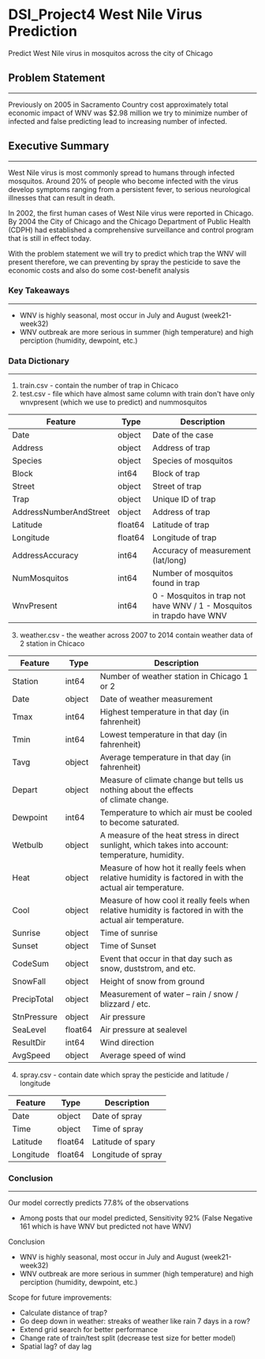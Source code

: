 # DSI_Project4 West Nile Virus Prediction
Predict West Nile virus in mosquitos across the city of Chicago

## Problem Statement
----------------------------
Previously on 2005 in Sacramento Country cost approximately 
total economic impact of WNV was $2.98 million we try to minimize number of infected and false predicting lead to increasing number of infected.


## Executive Summary
----------------------------
West Nile virus is most commonly spread to humans through infected mosquitos. Around 20% of people who become infected with the virus develop symptoms ranging from a persistent fever, to serious neurological illnesses that can result in death.

In 2002, the first human cases of West Nile virus were reported in Chicago. By 2004 the City of Chicago and the Chicago Department of Public Health (CDPH) had established a comprehensive surveillance and control program that is still in effect today.

With the problem statement we will try to predict which trap the WNV will present therefore, we can preventing by spray the pesticide to save the economic costs and also do some cost-benefit analysis

### Key Takeaways
----------------------------
- WNV is highly seasonal, most occur in July and August (week21-week32)
- WNV outbreak are more serious in summer (high temperature) and high perciption (humidity, dewpoint, etc.)


### Data Dictionary
----------------------------
1. train.csv - contain the number of trap in Chicaco
2. test.csv - file which have almost same column with train don't have only wnvpresent (which we use to predict) and nummosquitos

| Feature | Type   |Description |
|----|----|----|
|Date     | object | Date of the case |
|Address  | object | Address of trap |
|Species  | object | Species of mosquitos |
|Block    | int64  | Block of trap |
|Street   | object | Street of trap |
|Trap     | object | Unique ID of trap |
|AddressNumberAndStreet| object | Address of trap |
|Latitude | float64 | Latitude of trap |
|Longitude| float64 | Longitude of trap |
|AddressAccuracy   | int64 | Accuracy of measurement (lat/long) |
|NumMosquitos  | int64 | Number of mosquitos found in trap |
|WnvPresent | int64 | 0 - Mosquitos in trap not have WNV / 1 - Mosquitos in trapdo have WNV |

3. weather.csv - the weather across 2007 to 2014 contain weather data of 2 station in Chicaco

| Feature | Type   | Description |
|----|----|----|
|Station  | int64  | Number of weather station in Chicago 1 or 2 |
|Date     | object | Date of weather measurement |
|Tmax     | int64  | Highest temperature in that day (in fahrenheit) |
|Tmin     | int64  | Lowest temperature in that day (in fahrenheit)  |
|Tavg     | object | Average temperature in that day (in fahrenheit)  |
|Depart   | object | Measure of climate change but tells us nothing about the effects of climate change.|
|Dewpoint | int64  | Temperature to which air must be cooled to become saturated. |
|Wetbulb  | object | A measure of the heat stress in direct sunlight, which takes into account: temperature, humidity. |
|Heat     | object | Measure of how hot it really feels when relative humidity is factored in with the actual air temperature. |
|Cool     | object | Measure of how cool it really feels when relative humidity is factored in with the actual air temperature. |
|Sunrise  | object | Time of sunrise |
|Sunset   | object | Time of Sunset |
|CodeSum  | object | Event that occur in that day such as snow, duststrom, and etc. |
|SnowFall | object | Height of snow from ground |
|PrecipTotal | object | Measurement of water – rain / snow / blizzard / etc. |
|StnPressure | object | Air pressure |
|SeaLevel | float64 | Air pressure at sealevel |
|ResultDir| int64 | Wind direction |
|AvgSpeed | object | Average speed of wind |


4. spray.csv - contain date which spray the pesticide and latitude / longitude

| Feature | Type   | Description |
|----|----|----|
|Date | object | Date of spray |
|Time | object | Time of spray |
|Latitude | float64 | Latitude of spary |
|Longitude| float64 | Longitude of spray |

### Conclusion
----------------------------
Our model correctly predicts 77.8% of the observations
- Among posts that our model predicted, Sensitivity 92% (False Negative 161 which is have WNV but predicted not have WNV)

Conclusion
- WNV is highly seasonal, most occur in July and August (week21-week32)
- WNV outbreak are more serious in summer (high temperature) and high perciption (humidity, dewpoint, etc.)

Scope for future improvements:
- Calculate distance of trap?
- Go deep down in weather: streaks of weather like rain 7 days in a row?
- Extend grid search for better performance
- Change rate of train/test split (decrease test size for better model)
- Spatial lag? of day lag
